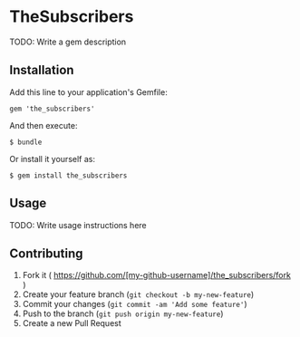 # TheSubscribers

TODO: Write a gem description

## Installation

Add this line to your application's Gemfile:

    gem 'the_subscribers'

And then execute:

    $ bundle

Or install it yourself as:

    $ gem install the_subscribers

## Usage

TODO: Write usage instructions here

## Contributing

1. Fork it ( https://github.com/[my-github-username]/the_subscribers/fork )
2. Create your feature branch (`git checkout -b my-new-feature`)
3. Commit your changes (`git commit -am 'Add some feature'`)
4. Push to the branch (`git push origin my-new-feature`)
5. Create a new Pull Request
